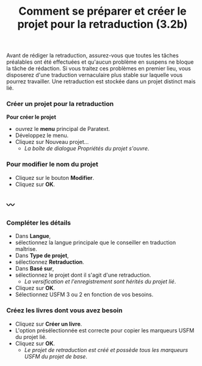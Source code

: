 ﻿---
title: Comment se préparer et créer le projet pour la retraduction (3.2b)
---
Avant de rédiger la retraduction, assurez-vous que toutes les tâches préalables ont été effectuées et qu'aucun problème en suspens ne bloque la tâche de rédaction. Si vous traitez ces problèmes en premier lieu, vous disposerez d'une traduction vernaculaire plus stable sur laquelle vous pourrez travailler. Une retraduction est stockée dans un projet distinct mais lié.

### Créer un projet pour la retraduction

**Pour créer le projet**

-  ouvrez le **menu** principal de Paratext.
-  Développez le menu.
-  Cliquez sur Nouveau projet…  
   -  *La boîte de dialogue Propriétés du projet s'ouvre*.

### Pour modifier le nom du projet

-  Cliquez sur le bouton **Modifier**.
-  Cliquez sur **OK**.

〰️
----

### Compléter les détails
-  Dans **Langue**,
-  sélectionnez la langue principale que le conseiller en traduction maîtrise.
-  Dans **Type de projet**,
-  sélectionnez **Retraduction**.
-  Dans **Basé sur**,
-  sélectionnez le projet dont il s'agit d'une retraduction.  
   -  *La versification et l'enregistrement sont hérités du projet lié*.
-  Cliquez sur **OK**.
-  Sélectionnez USFM 3 ou 2 en fonction de vos besoins.

### Créez les livres dont vous avez besoin
-  Cliquez sur **Créer un livre**.
-  L'option présélectionnée est correcte pour copier les marqueurs USFM du projet lié.
-  Cliquez sur **OK**.  
   -  *Le projet de retraduction est créé et possède tous les marqueurs USFM du projet de base*.

